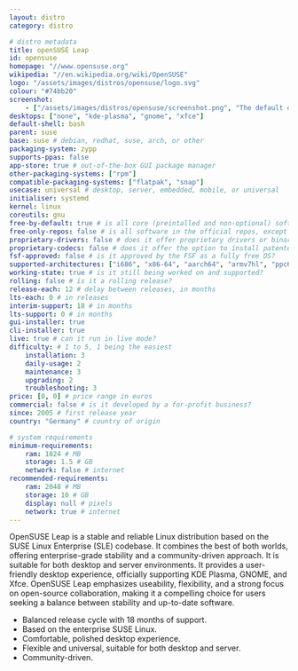 ```yaml
---
layout: distro
category: distro

# distro metadata
title: openSUSE Leap
id: opensuse
homepage: "//www.opensuse.org"
wikipedia: "//en.wikipedia.org/wiki/OpenSUSE"
logo: "/assets/images/distros/opensuse/logo.svg"
colour: "#74bb20"
screenshot:
    - ["/assets/images/distros/opensuse/screenshot.png", "The default desktop interface."]
desktops: ["none", "kde-plasma", "gnome", "xfce"]
default-shell: bash
parent: suse
base: suse # debian, redhat, suse, arch, or other
packaging-system: zypp
supports-ppas: false
app-store: true # out-of-the-box GUI package manager
other-packaging-systems: ["rpm"]
compatible-packaging-systems: ["flatpak", "snap"]
usecase: universal # desktop, server, embedded, mobile, or universal
initialiser: systemd
kernel: linux
coreutils: gnu
free-by-default: true # is all core (preintalled and non-optional) software free?
free-only-repos: false # is all software in the official repos, except drivers, free?
proprietary-drivers: false # does it offer proprietary drivers or binary blobs?
proprietary-codecs: false # does it offer the option to install patented media codecs?
fsf-approved: false # is it approved by the FSF as a fully free OS?
supported-architectures: ["i686", "x86-64", "aarch64", "armv7hl", "ppc64", "risc-v", "s390", "ppc64le"]
working-state: true # is it still being worked on and supported?
rolling: false # is it a rolling release?
release-each: 12 # delay between releases, in months
lts-each: 0 # in releases
interim-support: 18 # in months
lts-support: 0 # in months
gui-installer: true
cli-installer: true
live: true # can it run in live mode?
difficulty: # 1 to 5, 1 being the easiest
    installation: 3
    daily-usage: 2
    maintenance: 3
    upgrading: 2
    troubleshooting: 3
price: [0, 0] # price range in euros
commercial: false # is it developed by a for-profit business?
since: 2005 # first release year
country: "Germany" # country of origin

# system requirements
minimum-requirements:
    ram: 1024 # MB
    storage: 1.5 # GB
    network: false # internet
recommended-requirements:
    ram: 2048 # MB
    storage: 10 # GB
    display: null # pixels
    network: true # internet
---
```


OpenSUSE Leap is a stable and reliable Linux distribution based on the SUSE Linux Enterprise (SLE) codebase. It combines the best of both worlds, offering enterprise-grade stability and a community-driven approach. It is suitable for both desktop and server environments. It provides a user-friendly desktop experience, officially supporting KDE Plasma, GNOME, and Xfce. OpenSUSE Leap emphasizes useability, flexibility, and a strong focus on open-source collaboration, making it a compelling choice for users seeking a balance between stability and up-to-date software.

<!--more-->

* Balanced release cycle with 18 months of support.
* Based on the enterprise SUSE Linux.
* Comfortable, polished desktop experience.
* Flexible and universal, suitable for both desktop and server.
* Community-driven.